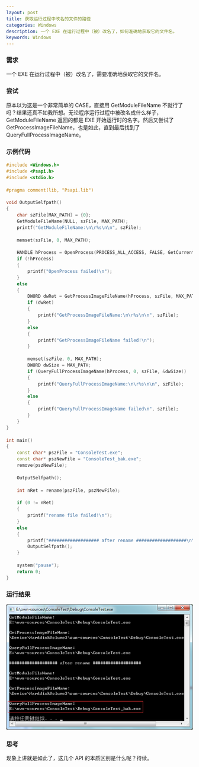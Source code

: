 ```yaml
---
layout: post
title: 获取运行过程中改名的文件的路径
categories: Windows
description: 一个 EXE 在运行过程中（被）改名了，如何准确地获取它的文件名。
keywords: Windows
---
```


### 需求

一个 EXE 在运行过程中（被）改名了，需要准确地获取它的文件名。

### 尝试

原本以为这是一个非常简单的 CASE，直接用 GetModuleFileName 不就行了吗？结果还真不如我所想。无论程序运行过程中被改名成什么样子，GetModuleFileName 返回的都是 EXE 开始运行时的名字。然后又尝试了 GetProcessImageFileName，也是如此，直到最后找到了 QueryFullProcessImageName。

### 示例代码

```cpp
#include <Windows.h>
#include <Psapi.h>
#include <stdio.h>

#pragma comment(lib, "Psapi.lib")

void OutputSelfpath()
{
	char szFile[MAX_PATH] = {0};
	GetModuleFileName(NULL, szFile, MAX_PATH);
	printf("GetModuleFileName:\n\r%s\n\n", szFile);

	memset(szFile, 0, MAX_PATH);

	HANDLE hProcess = OpenProcess(PROCESS_ALL_ACCESS, FALSE, GetCurrentProcessId());
	if (!hProcess)
	{
		printf("OpenProcess failed!\n");
	}
	else
	{
		DWORD dwRet = GetProcessImageFileName(hProcess, szFile, MAX_PATH);
		if (dwRet)
		{
			printf("GetProcessImageFileName:\n\r%s\n\n", szFile);
		}
		else
		{
			printf("GetProcessImageFileName failed!\n");
		}

        memset(szFile, 0, MAX_PATH);
		DWORD dwSize = MAX_PATH;
		if (QueryFullProcessImageName(hProcess, 0, szFile, &dwSize))
		{
			printf("QueryFullProcessImageName:\n\r%s\n\n", szFile);
		}
		else
		{
			printf("QueryFullProcessImageName failed\n", szFile);
		}
	}
}

int main()
{
	const char* pszFile = "ConsoleTest.exe";
	const char* pszNewFile = "ConsoleTest_bak.exe";
	remove(pszNewFile);

	OutputSelfpath();

	int nRet = rename(pszFile, pszNewFile);

	if (0 != nRet)
	{
		printf("rename file failed!\n");
	}
	else
	{
		printf("################### after rename ###################\n\n");
		OutputSelfpath();
	}

	system("pause");
	return 0;
}
```

### 运行结果

![QueryFullProcessImageName](/back_up_images/posts/windows/queryfullprocessimagename.png)

### 思考

现象上讲就是如此了，这几个 API 的本质区别是什么呢？待续。
